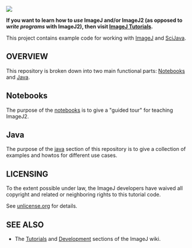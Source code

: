 [![](https://github.com/imagej/tutorials/actions/workflows/build-main.yml/badge.svg)](https://github.com/imagej/tutorials/actions/workflows/build-main.yml)

**If you want to learn how to *use* ImageJ and/or ImageJ2 (as opposed to *write programs* with ImageJ2), then visit [ImageJ Tutorials](https://imagej.net/tutorials).**

This project contains example code for working with
[ImageJ](https://imagej.net/ImageJ) and [SciJava](https://imagej.net/SciJava).

OVERVIEW
--------

This repository is broken down into two main functional parts: [Notebooks](#notebooks) and [Java](#java).

## Notebooks
The purpose of the [notebooks](notebooks) is to give a "guided tour" for teaching ImageJ2.

## Java
The purpose of the [java](java) section of this repository is to give a collection of examples and howtos for different use cases.

LICENSING
---------

To the extent possible under law, the ImageJ developers have waived
all copyright and related or neighboring rights to this tutorial code.

See [unlicense.org](https://unlicense.org/) for details.


SEE ALSO
--------

* The [Tutorials](https://imagej.net/tutorials) and [Development](https://imagej.net/develop) sections of the ImageJ wiki.
